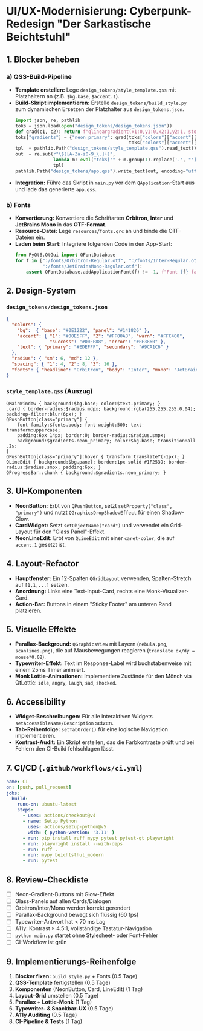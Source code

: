# UI/UX-Modernisierung: Cyberpunk-Redesign "Der Sarkastische Beichtstuhl"

## 1. Blocker beheben

### a) QSS-Build-Pipeline
- **Template erstellen:** Lege `design_tokens/style_template.qss` mit Platzhaltern an (z.B. `$bg.base`, `$accent.1`).
- **Build-Skript implementieren:** Erstelle `design_tokens/build_style.py` zum dynamischen Ersetzen der Platzhalter aus `design_tokens.json`.
  ```python
  import json, re, pathlib
  toks = json.load(open("design_tokens/design_tokens.json"))
  def grad(c1, c2): return f"qlineargradient(x1:0,y1:0,x2:1,y2:1, stop:0 {c1}, stop:1 {c2})"
  toks["gradients"] = {"neon_primary": grad(toks["colors"]["accent"]["1"],
                                            toks["colors"]["accent"]["2"])}
  tpl  = pathlib.Path("design_tokens/style_template.qss").read_text()
  out  = re.sub(r"\$([A-Za-z0-9_\.]+)",
                lambda m: eval("toks['" + m.group(1).replace('.', "']['") + "']"),
                tpl)
  pathlib.Path("design_tokens/app.qss").write_text(out, encoding="utf-8")
  ```
- **Integration:** Führe das Skript in `main.py` vor dem `QApplication`-Start aus und lade das generierte `app.qss`.

### b) Fonts
- **Konvertierung:** Konvertiere die Schriftarten **Orbitron**, **Inter** und **JetBrains Mono** in das **OTF-Format**.
- **Resource-Datei:** Lege `resources/fonts.qrc` an und binde die OTF-Dateien ein.
- **Laden beim Start:** Integriere folgenden Code in den App-Start:
  ```python
  from PyQt6.QtGui import QFontDatabase
  for f in [":/fonts/Orbitron-Regular.otf", ":/fonts/Inter-Regular.otf",
            ":/fonts/JetBrainsMono-Regular.otf"]:
      assert QFontDatabase.addApplicationFont(f) != -1, f"Font {f} failed"
  ```

## 2. Design-System

### `design_tokens/design_tokens.json`
```json
{
  "colors": {
    "bg":  { "base": "#0E1222", "panel": "#141826" },
    "accent": { "1": "#00E5FF", "2": "#FF00A8", "warn": "#FFC400",
                "success": "#00FF88", "error": "#FF3860" },
    "text": { "primary": "#EDEFFF", "secondary": "#9CA1C6" }
  },
  "radius": { "sm": 6, "md": 12 },
  "spacing": { "1": 4, "2": 8, "3": 16 },
  "fonts": { "headline": "Orbitron", "body": "Inter", "mono": "JetBrains Mono" }
}
```

### `style_template.qss` (Auszug)
```qss
QMainWindow { background:$bg.base; color:$text.primary; }
.card { border-radius:$radius.mdpx; background:rgba(255,255,255,0.04); backdrop-filter:blur(6px); }
QPushButton[class="primary"] {
    font-family:$fonts.body; font-weight:500; text-transform:uppercase;
    padding:6px 14px; border:0; border-radius:$radius.smpx;
    background:$gradients.neon_primary; color:$bg.base; transition:all .2s;
}
QPushButton[class="primary"]:hover { transform:translateY(-1px); }
QLineEdit { background:$bg.panel; border:1px solid #1F2539; border-radius:$radius.smpx; padding:6px; }
QProgressBar::chunk { background:$gradients.neon_primary; }
```

## 3. UI-Komponenten
- **NeonButton:** Erbt von `QPushButton`, setzt `setProperty("class", "primary")` und nutzt `QGraphicsDropShadowEffect` für einen Shadow-Glow.
- **CardWidget:** Setzt `setObjectName("card")` und verwendet ein Grid-Layout für den "Glass Panel"-Effekt.
- **NeonLineEdit:** Erbt von `QLineEdit` mit einer `caret-color`, die auf `accent.1` gesetzt ist.

## 4. Layout-Refactor
- **Hauptfenster:** Ein 12-Spalten `QGridLayout` verwenden, Spalten-Stretch auf `[1,1,...]` setzen.
- **Anordnung:** Links eine Text-Input-Card, rechts eine Monk-Visualizer-Card.
- **Action-Bar:** Buttons in einem "Sticky Footer" am unteren Rand platzieren.

## 5. Visuelle Effekte
- **Parallax-Background:** `QGraphicsView` mit Layern (`nebula.png`, `scanlines.png`), die auf Mausbewegungen reagieren (`translate dx/dy = mouse*0.02`).
- **Typewriter-Effekt:** Text im Response-Label wird buchstabenweise mit einem 25ms Timer animiert.
- **Monk Lottie-Animationen:** Implementiere Zustände für den Mönch via QtLottie: `idle`, `angry`, `laugh`, `sad`, `shocked`.

## 6. Accessibility
- **Widget-Beschreibungen:** Für alle interaktiven Widgets `setAccessibleName/Description` setzen.
- **Tab-Reihenfolge:** `setTabOrder()` für eine logische Navigation implementieren.
- **Kontrast-Audit:** Ein Skript erstellen, das die Farbkontraste prüft und bei Fehlern den CI-Build fehlschlagen lässt.

## 7. CI/CD (`.github/workflows/ci.yml`)
```yaml
name: CI
on: [push, pull_request]
jobs:
  build:
    runs-on: ubuntu-latest
    steps:
      - uses: actions/checkout@v4
      - name: Setup Python
        uses: actions/setup-python@v5
        with: { python-version: '3.11' }
      - run: pip install ruff mypy pytest pytest-qt playwright
      - run: playwright install --with-deps
      - run: ruff .
      - run: mypy beichtsthul_modern
      - run: pytest
```

## 8. Review-Checkliste
- [ ] Neon-Gradient-Buttons mit Glow-Effekt
- [ ] Glass-Panels auf allen Cards/Dialogen
- [ ] Orbitron/Inter/Mono werden korrekt gerendert
- [ ] Parallax-Background bewegt sich flüssig (60 fps)
- [ ] Typewriter-Antwort hat < 70 ms Lag
- [ ] A11y: Kontrast ≥ 4.5:1, vollständige Tastatur-Navigation
- [ ] `python main.py` startet ohne Stylesheet- oder Font-Fehler
- [ ] CI-Workflow ist grün

## 9. Implementierungs-Reihenfolge
1.  **Blocker fixen:** `build_style.py` + Fonts (0.5 Tage)
2.  **QSS-Template** fertigstellen (0.5 Tage)
3.  **Komponenten** (NeonButton, Card, LineEdit) (1 Tag)
4.  **Layout-Grid** umstellen (0.5 Tage)
5.  **Parallax + Lottie-Monk** (1 Tag)
6.  **Typewriter- & Snackbar-UX** (0.5 Tage)
7.  **A11y Auditing** (0.5 Tage)
8.  **CI-Pipeline & Tests** (1 Tag)